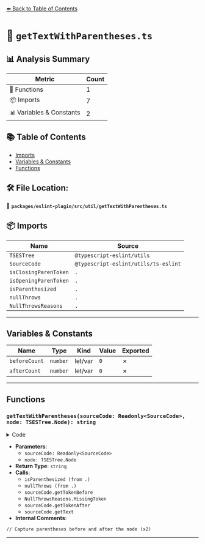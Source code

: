 [⬅️ Back to Table of Contents](../../../../index.md)

# 📄 `getTextWithParentheses.ts`

## 📊 Analysis Summary

| Metric | Count |
|--------|-------|
| 🔧 Functions | 1 |
| 📦 Imports | 7 |
| 📊 Variables & Constants | 2 |

## 📚 Table of Contents

- [Imports](#imports)
- [Variables & Constants](#variables-constants)
- [Functions](#functions)

## 🛠️ File Location:
📂 **`packages/eslint-plugin/src/util/getTextWithParentheses.ts`**

## 📦 Imports

| Name | Source |
|------|--------|
| `TSESTree` | `@typescript-eslint/utils` |
| `SourceCode` | `@typescript-eslint/utils/ts-eslint` |
| `isClosingParenToken` | `.` |
| `isOpeningParenToken` | `.` |
| `isParenthesized` | `.` |
| `nullThrows` | `.` |
| `NullThrowsReasons` | `.` |


---

## Variables & Constants

| Name | Type | Kind | Value | Exported |
|------|------|------|-------|----------|
| `beforeCount` | `number` | let/var | `0` | ✗ |
| `afterCount` | `number` | let/var | `0` | ✗ |


---

## Functions

### `getTextWithParentheses(sourceCode: Readonly<SourceCode>, node: TSESTree.Node): string`

<details><summary>Code</summary>

```ts
export function getTextWithParentheses(
  sourceCode: Readonly<SourceCode>,
  node: TSESTree.Node,
): string {
  // Capture parentheses before and after the node
  let beforeCount = 0;
  let afterCount = 0;

  if (isParenthesized(node, sourceCode)) {
    const bodyOpeningParen = nullThrows(
      sourceCode.getTokenBefore(node, isOpeningParenToken),
      NullThrowsReasons.MissingToken('(', 'node'),
    );
    const bodyClosingParen = nullThrows(
      sourceCode.getTokenAfter(node, isClosingParenToken),
      NullThrowsReasons.MissingToken(')', 'node'),
    );

    beforeCount = node.range[0] - bodyOpeningParen.range[0];
    afterCount = bodyClosingParen.range[1] - node.range[1];
  }

  return sourceCode.getText(node, beforeCount, afterCount);
}
```
</details>

- **Parameters**:
  - `sourceCode: Readonly<SourceCode>`
  - `node: TSESTree.Node`
- **Return Type**: `string`
- **Calls**:
  - `isParenthesized (from .)`
  - `nullThrows (from .)`
  - `sourceCode.getTokenBefore`
  - `NullThrowsReasons.MissingToken`
  - `sourceCode.getTokenAfter`
  - `sourceCode.getText`
- **Internal Comments**:
```
// Capture parentheses before and after the node (x2)
```


---